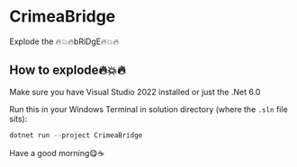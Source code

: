 ﻿# CrimeaBridge

Explode the 🔥💥🔥bRiDgE🔥💥🔥

## How to explode🔥💥🔥

Make sure you have Visual Studio 2022 installed or just the .Net 6.0

Run this in your Windows Terminal in solution directory (where the `.sln` file sits):

```PowerShell
dotnet run --project CrimeaBridge
```

Have a good morning😋☕

